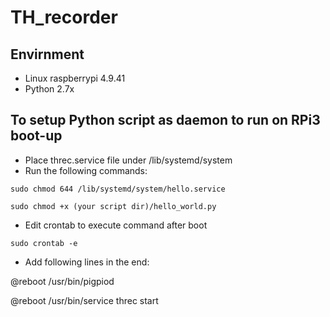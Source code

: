 # TH_recorder

## Envirnment
* Linux raspberrypi 4.9.41
* Python 2.7x

## To setup Python script as daemon to run on RPi3 boot-up
* Place threc.service file under /lib/systemd/system
* Run the following commands:

`sudo chmod 644 /lib/systemd/system/hello.service`

`sudo chmod +x (your script dir)/hello_world.py`

* Edit crontab to execute command after boot

`sudo crontab -e`

* Add following lines in the end:

@reboot /usr/bin/pigpiod

@reboot /usr/bin/service threc start


